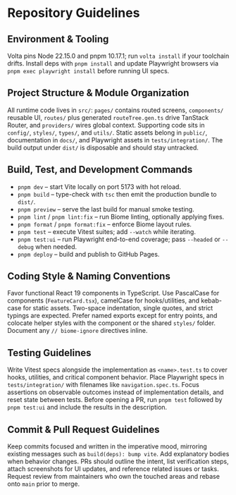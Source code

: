 # Repository Guidelines
## Environment & Tooling
Volta pins Node 22.15.0 and pnpm 10.17.1; run `volta install` if your toolchain drifts. Install deps with `pnpm install` and update Playwright browsers via `pnpm exec playwright install` before running UI specs.

## Project Structure & Module Organization
All runtime code lives in `src/`: `pages/` contains routed screens, `components/` reusable UI, `routes/` plus generated `routeTree.gen.ts` drive TanStack Router, and `providers/` wires global context. Supporting code sits in `config/`, `styles/`, `types/`, and `utils/`. Static assets belong in `public/`, documentation in `docs/`, and Playwright assets in `tests/integration/`. The build output under `dist/` is disposable and should stay untracked.

## Build, Test, and Development Commands
- `pnpm dev` – start Vite locally on port 5173 with hot reload.
- `pnpm build` – type-check with `tsc` then emit the production bundle to `dist/`.
- `pnpm preview` – serve the last build for manual smoke testing.
- `pnpm lint` / `pnpm lint:fix` – run Biome linting, optionally applying fixes.
- `pnpm format` / `pnpm format:fix` – enforce Biome layout rules.
- `pnpm test` – execute Vitest suites; add `--watch` while iterating.
- `pnpm test:ui` – run Playwright end-to-end coverage; pass `--headed` or `--debug` when needed.
- `pnpm deploy` – build and publish to GitHub Pages.

## Coding Style & Naming Conventions
Favor functional React 19 components in TypeScript. Use PascalCase for components (`FeatureCard.tsx`), camelCase for hooks/utilities, and kebab-case for static assets. Two-space indentation, single quotes, and strict typings are expected. Prefer named exports except for entry points, and colocate helper styles with the component or the shared `styles/` folder. Document any `// biome-ignore` directives inline.

## Testing Guidelines
Write Vitest specs alongside the implementation as `<name>.test.ts` to cover hooks, utilities, and critical component behavior. Place Playwright specs in `tests/integration/` with filenames like `navigation.spec.ts`. Focus assertions on observable outcomes instead of implementation details, and reset state between tests. Before opening a PR, run `pnpm test` followed by `pnpm test:ui` and include the results in the description.

## Commit & Pull Request Guidelines
Keep commits focused and written in the imperative mood, mirroring existing messages such as `build(deps): bump vite`. Add explanatory bodies when behavior changes. PRs should outline the intent, list verification steps, attach screenshots for UI updates, and reference related issues or tasks. Request review from maintainers who own the touched areas and rebase onto `main` prior to merge.
